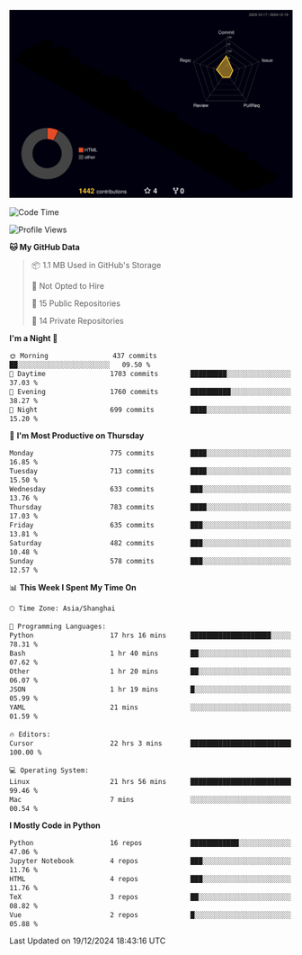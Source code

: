 <!--![](https://raw.githubusercontent.com/BorisYang326/BorisYang326/output/github-contribution-grid-snake-dark.svg) -->
![](./profile-3d-contrib/profile-night-rainbow.svg)
<!--START_SECTION:waka-->
![Code Time](http://img.shields.io/badge/Code%20Time-694%20hrs%2055%20mins-blue)

![Profile Views](http://img.shields.io/badge/Profile%20Views-25-blue)

**🐱 My GitHub Data** 

> 📦 1.1 MB Used in GitHub's Storage 
 > 
> 🚫 Not Opted to Hire
 > 
> 📜 15 Public Repositories 
 > 
> 🔑 14 Private Repositories 
 > 
**I'm a Night 🦉** 

```text
🌞 Morning                437 commits         ██░░░░░░░░░░░░░░░░░░░░░░░   09.50 % 
🌆 Daytime                1703 commits        █████████░░░░░░░░░░░░░░░░   37.03 % 
🌃 Evening                1760 commits        ██████████░░░░░░░░░░░░░░░   38.27 % 
🌙 Night                  699 commits         ████░░░░░░░░░░░░░░░░░░░░░   15.20 % 
```
📅 **I'm Most Productive on Thursday** 

```text
Monday                   775 commits         ████░░░░░░░░░░░░░░░░░░░░░   16.85 % 
Tuesday                  713 commits         ████░░░░░░░░░░░░░░░░░░░░░   15.50 % 
Wednesday                633 commits         ███░░░░░░░░░░░░░░░░░░░░░░   13.76 % 
Thursday                 783 commits         ████░░░░░░░░░░░░░░░░░░░░░   17.03 % 
Friday                   635 commits         ███░░░░░░░░░░░░░░░░░░░░░░   13.81 % 
Saturday                 482 commits         ███░░░░░░░░░░░░░░░░░░░░░░   10.48 % 
Sunday                   578 commits         ███░░░░░░░░░░░░░░░░░░░░░░   12.57 % 
```


📊 **This Week I Spent My Time On** 

```text
🕑︎ Time Zone: Asia/Shanghai

💬 Programming Languages: 
Python                   17 hrs 16 mins      ████████████████████░░░░░   78.31 % 
Bash                     1 hr 40 mins        ██░░░░░░░░░░░░░░░░░░░░░░░   07.62 % 
Other                    1 hr 20 mins        ██░░░░░░░░░░░░░░░░░░░░░░░   06.07 % 
JSON                     1 hr 19 mins        █░░░░░░░░░░░░░░░░░░░░░░░░   05.99 % 
YAML                     21 mins             ░░░░░░░░░░░░░░░░░░░░░░░░░   01.59 % 

🔥 Editors: 
Cursor                   22 hrs 3 mins       █████████████████████████   100.00 % 

💻 Operating System: 
Linux                    21 hrs 56 mins      █████████████████████████   99.46 % 
Mac                      7 mins              ░░░░░░░░░░░░░░░░░░░░░░░░░   00.54 % 
```

**I Mostly Code in Python** 

```text
Python                   16 repos            ████████████░░░░░░░░░░░░░   47.06 % 
Jupyter Notebook         4 repos             ███░░░░░░░░░░░░░░░░░░░░░░   11.76 % 
HTML                     4 repos             ███░░░░░░░░░░░░░░░░░░░░░░   11.76 % 
TeX                      3 repos             ██░░░░░░░░░░░░░░░░░░░░░░░   08.82 % 
Vue                      2 repos             █░░░░░░░░░░░░░░░░░░░░░░░░   05.88 % 
```




 Last Updated on 19/12/2024 18:43:16 UTC
<!--END_SECTION:waka-->
